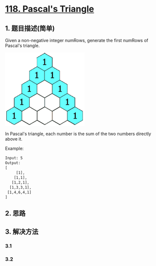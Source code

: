 # [118. Pascal's Triangle](https://leetcode-cn.com/problems/pascals-triangle/)

## 1. 题目描述\(简单\)

Given a non-negative integer numRows, generate the first numRows of Pascal's triangle.

![](/assets/101-200/118-problem-1.gif)

In Pascal's triangle, each number is the sum of the two numbers directly above it.

Example:

```
Input: 5
Output:
[
     [1],
    [1,1],
   [1,2,1],
  [1,3,3,1],
 [1,4,6,4,1]
]
```

## 2. 思路

## 3. 解决方法

### 3.1

### 3.2



